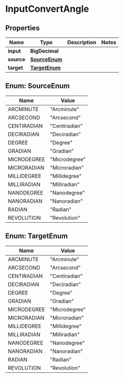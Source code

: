 

# InputConvertAngle

## Properties

Name | Type | Description | Notes
------------ | ------------- | ------------- | -------------
**input** | **BigDecimal** |  | 
**source** | [**SourceEnum**](#SourceEnum) |  | 
**target** | [**TargetEnum**](#TargetEnum) |  | 



## Enum: SourceEnum

Name | Value
---- | -----
ARCMINUTE | &quot;Arcminute&quot;
ARCSECOND | &quot;Arcsecond&quot;
CENTIRADIAN | &quot;Centiradian&quot;
DECIRADIAN | &quot;Deciradian&quot;
DEGREE | &quot;Degree&quot;
GRADIAN | &quot;Gradian&quot;
MICRODEGREE | &quot;Microdegree&quot;
MICRORADIAN | &quot;Microradian&quot;
MILLIDEGREE | &quot;Millidegree&quot;
MILLIRADIAN | &quot;Milliradian&quot;
NANODEGREE | &quot;Nanodegree&quot;
NANORADIAN | &quot;Nanoradian&quot;
RADIAN | &quot;Radian&quot;
REVOLUTION | &quot;Revolution&quot;



## Enum: TargetEnum

Name | Value
---- | -----
ARCMINUTE | &quot;Arcminute&quot;
ARCSECOND | &quot;Arcsecond&quot;
CENTIRADIAN | &quot;Centiradian&quot;
DECIRADIAN | &quot;Deciradian&quot;
DEGREE | &quot;Degree&quot;
GRADIAN | &quot;Gradian&quot;
MICRODEGREE | &quot;Microdegree&quot;
MICRORADIAN | &quot;Microradian&quot;
MILLIDEGREE | &quot;Millidegree&quot;
MILLIRADIAN | &quot;Milliradian&quot;
NANODEGREE | &quot;Nanodegree&quot;
NANORADIAN | &quot;Nanoradian&quot;
RADIAN | &quot;Radian&quot;
REVOLUTION | &quot;Revolution&quot;



